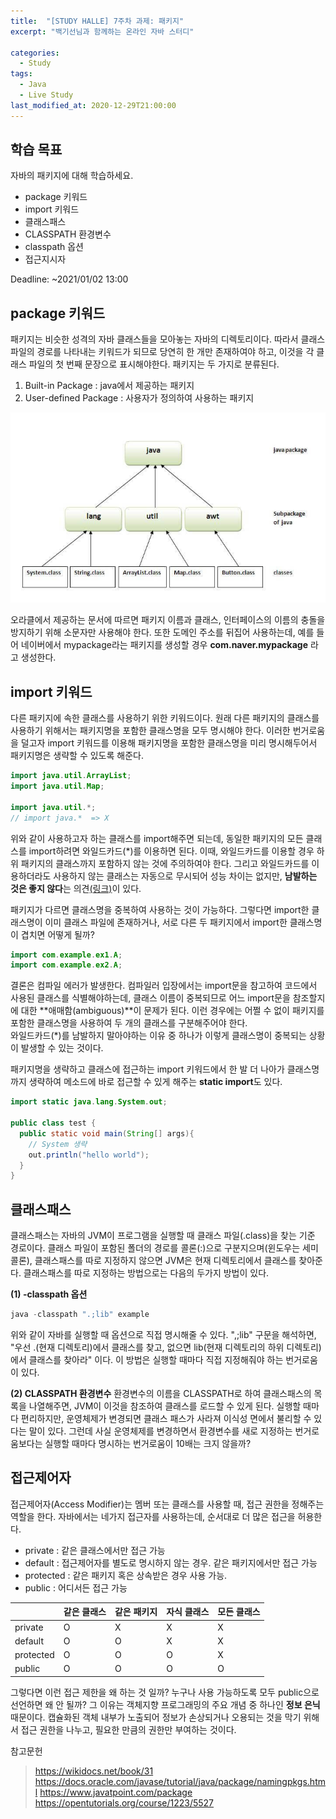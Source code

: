 ```yaml
---
title:  "[STUDY HALLE] 7주차 과제: 패키지"
excerpt: "백기선님과 함께하는 온라인 자바 스터디"

categories:
  - Study
tags:
  - Java
  - Live Study
last_modified_at: 2020-12-29T21:00:00
---
```

## 학습 목표
자바의 패키지에 대해 학습하세요.

- package 키워드
- import 키워드
- 클래스패스
- CLASSPATH 환경변수
- classpath 옵션
- 접근지시자

Deadline: ~2021/01/02 13:00

## package 키워드
패키지는 비슷한 성격의 자바 클래스들을 모아놓는 자바의 디렉토리이다. 따라서 클래스 파일의 경로를 나타내는 키워드가 되므로 당연히 한 개만 존재하여야 하고, 이것을 각 클래스 파일의 첫 번째 문장으로 표시해야한다.
패키지는 두 가지로 분류된다.

1. Built-in Package : java에서 제공하는 패키지
1. User-defined Package : 사용자가 정의하여 사용하는 패키지

![](/assets/images/live-study/package1.png)
 
오라클에서 제공하는 문서에 따르면 패키지 이름과 클래스, 인터페이스의 이름의 충돌을 방지하기 위해 소문자만 사용해야 한다. 또한 도메인 주소를 뒤집어 사용하는데, 예를 들어 네이버에서 mypackage라는 패키지를 생성할 경우 **com.naver.mypackage** 라고 생성한다. 

## import 키워드
다른 패키지에 속한 클래스를 사용하기 위한 키워드이다. 원래 다른 패키지의 클래스를 사용하기 위해서는 패키지명을 포함한 클래스명을 모두 명시해야 한다. 이러한 번거로움을 덜고자 import 키워드를 이용해 패키지명을 포함한 클래스명을 미리 명시해두어서 패키지명은 생략할 수 있도록 해준다. 

```java
import java.util.ArrayList;
import java.util.Map;

import java.util.*;
// import java.*  => X
```
위와 같이 사용하고자 하는 클래스를 import해주면 되는데, 동일한 패키지의 모든 클래스를 import하려면 와일드카드(*)를 이용하면 된다. 이때, 와일드카드를 이용할 경우 하위 패키지의 클래스까지 포함하지 않는 것에 주의하여야 한다. 그리고 와일드카드를 이용하더라도 사용하지 않는 클래스는 자동으로 무시되어 성능 차이는 없지만, **남발하는 것은 좋지 않다**는 의견[(링크)](https://stackoverflow.com/questions/187453/import-package-vs-import-package-specifictype)이 있다.


패키지가 다르면 클래스명을 중복하여 사용하는 것이 가능하다. 그렇다면 import한 클래스명이 이미 클래스 파일에 존재하거나, 서로 다른 두 패키지에서 import한 클래스명이 겹치면 어떻게 될까?
```java
import com.example.ex1.A;
import com.example.ex2.A;
```
결론은 컴파일 에러가 발생한다. 컴파일러 입장에서는 import문을 참고하여 코드에서 사용된 클래스를 식별해야하는데, 클래스 이름이 중복되므로 어느 import문을 참조할지에 대한 **애매함(ambiguous)**이 문제가 된다. 이런 경우에는 어쩔 수 없이 패키지를 포함한 클래스명을 사용하여 두 개의 클래스를 구분해주어야 한다.  
와일드카드(*)를 남발하지 말아야하는 이유 중 하나가 이렇게 클래스명이 중복되는 상황이 발생할 수 있는 것이다.

패키지명을 생략하고 클래스에 접근하는 import 키워드에서 한 발 더 나아가 클래스명까지 생략하여 메소드에 바로 접근할 수 있게 해주는 **static import**도 있다.

```java
import static java.lang.System.out;

public class test {
  public static void main(String[] args){
    // System 생략
    out.println("hello world");
  }
}
```

## 클래스패스
클래스패스는 자바의 JVM이 프로그램을 실행할 때 클래스 파일(.class)을 찾는 기준 경로이다. 클래스 파일이 포함된 폴더의 경로를 콜론(:)으로 구분지으며(윈도우는 세미콜론), 클래스패스를 따로 지정하지 않으면 JVM은 현재 디렉토리에서 클래스를 찾아준다. 클래스패스를 따로 지정하는 방법으로는 다음의 두가지 방법이 있다.

**(1) -classpath 옵션**

```java
java -classpath ".;lib" example 
```
위와 같이 자바를 실행할 때 옵션으로 직접 명시해줄 수 있다. ",;lib" 구문을 해석하면, "우선 .(현재 디렉토리)에서 클래스를 찾고, 없으면 lib(현재 디렉토리의 하위 디렉토리)에서 클래스를 찾아라" 이다. 이 방법은 실행할 때마다 직접 지정해줘야 하는 번거로움이 있다.

**(2) CLASSPATH 환경변수**
환경변수의 이름을 CLASSPATH로 하여 클래스패스의 목록을 나열해주면, JVM이 이것을 참조하여 클래스를 로드할 수 있게 된다. 실행할 때마다 편리하지만, 운영체제가 변경되면 클래스 패스가 사라져 이식성 면에서 불리할 수 있다는 말이 있다. 그런데 사실 운영체제를 변경하면서 환경변수를 새로 지정하는 번거로움보다는 실행할 때마다 명시하는 번거로움이 10배는 크지 않을까?

## 접근제어자
접근제어자(Access Modifier)는 멤버 또는 클래스를 사용할 때, 접근 권한을 정해주는 역할을 한다. 자바에서는 네가지 접근자를 사용하는데, 순서대로 더 많은 접근을 허용한다.

- private : 같은 클래스에서만 접근 가능
- default : 접근제어자를 별도로 명시하지 않는 경우. 같은 패키지에서만 접근 가능
- protected : 같은 패키지 혹은 상속받은 경우 사용 가능.
- public : 어디서든 접근 가능

| |같은 클래스 | 같은 패키지| 자식 클래스 | 모든 클래스 |
|---|---|---|---|---|
|private| O | X | X | X |
|default| O | O | X | X |
|protected| O | O | O | X |
|public| O | O | O | O |

그렇다면 이런 접근 제한을 왜 하는 것 일까? 누구나 사용 가능하도록 모두 public으로 선언하면 왜 안 될까? 그 이유는 객체지향 프로그래밍의 주요 개념 중 하나인 **정보 은닉**때문이다. 캡슐화된 객체 내부가 노출되어 정보가 손상되거나 오용되는 것을 막기 위해서 접근 권한을 나누고, 필요한 만큼의 권한만 부여하는 것이다.


참고문헌
>https://wikidocs.net/book/31
https://docs.oracle.com/javase/tutorial/java/package/namingpkgs.html
https://www.javatpoint.com/package
https://opentutorials.org/course/1223/5527